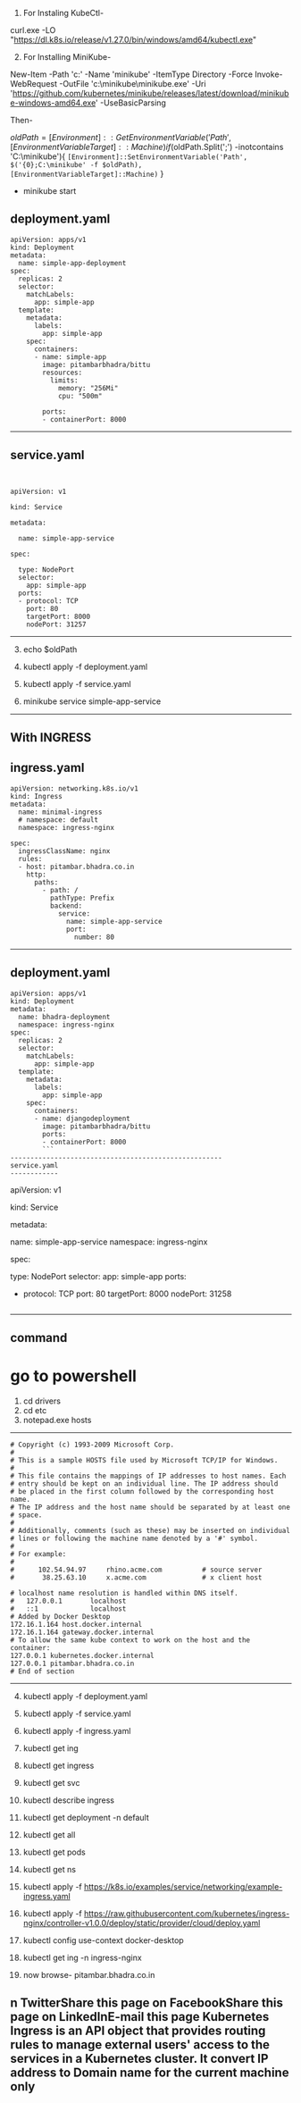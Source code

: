 1. For Instaling KubeCtl-

curl.exe -LO "https://dl.k8s.io/release/v1.27.0/bin/windows/amd64/kubectl.exe"

2. For Installing MiniKube-

New-Item -Path 'c:\' -Name 'minikube' -ItemType Directory -Force
Invoke-WebRequest -OutFile 'c:\minikube\minikube.exe' -Uri 'https://github.com/kubernetes/minikube/releases/latest/download/minikube-windows-amd64.exe' -UseBasicParsing

Then-

$oldPath = [Environment]::GetEnvironmentVariable('Path', [EnvironmentVariableTarget]::Machine)
if ($oldPath.Split(';') -inotcontains 'C:\minikube'){ `
  [Environment]::SetEnvironmentVariable('Path', $('{0};C:\minikube' -f $oldPath), [EnvironmentVariableTarget]::Machine) `
}

- minikube start

deployment.yaml
----------------
```
apiVersion: apps/v1
kind: Deployment
metadata:
  name: simple-app-deployment
spec:
  replicas: 2
  selector:
    matchLabels:
      app: simple-app
  template:
    metadata:
      labels:
        app: simple-app
    spec:
      containers:
      - name: simple-app
        image: pitambarbhadra/bittu
        resources:
          limits:
            memory: "256Mi"
            cpu: "500m"

        ports:
        - containerPort: 8000
```
-----------------------------------------------------------------------------------------------------

service.yaml
--------------
```


apiVersion: v1

kind: Service

metadata:

  name: simple-app-service

spec:

  type: NodePort
  selector:
    app: simple-app
  ports:
  - protocol: TCP
    port: 80
    targetPort: 8000
    nodePort: 31257
```
-------------------------------------------------------------------------------------------------

3. echo $oldPath
4. kubectl apply -f deployment.yaml
5. kubectl apply -f service.yaml

6. minikube service simple-app-service

-------------------------------------------------------------------------------------------------
## With INGRESS

ingress.yaml
------------

```
apiVersion: networking.k8s.io/v1
kind: Ingress
metadata:
  name: minimal-ingress
  # namespace: default
  namespace: ingress-nginx

spec:
  ingressClassName: nginx
  rules:
  - host: pitambar.bhadra.co.in
    http: 
      paths:
        - path: /
          pathType: Prefix
          backend:
            service:
              name: simple-app-service
              port:
                number: 80

```
--------------------------------------------------
deployment.yaml
---------------

```
apiVersion: apps/v1
kind: Deployment
metadata:
  name: bhadra-deployment
  namespace: ingress-nginx
spec:
  replicas: 2
  selector:
    matchLabels:
      app: simple-app
  template:
    metadata:
      labels:
        app: simple-app
    spec:
      containers:
      - name: djangodeployment
        image: pitambarbhadra/bittu
        ports:
        - containerPort: 8000
        ```
-----------------------------------------------------
service.yaml
------------

```
apiVersion: v1

kind: Service

metadata:

  name: simple-app-service
  namespace: ingress-nginx

spec:

  type: NodePort
  selector:
    app: simple-app
  ports:
  - protocol: TCP
    port: 80
    targetPort: 8000
    nodePort: 31258
    ```
--------------------------------------------------------
command
--------
# go to powershell
1. cd drivers
2. cd etc
3. notepad.exe hosts
-------
```
# Copyright (c) 1993-2009 Microsoft Corp.
#
# This is a sample HOSTS file used by Microsoft TCP/IP for Windows.
#
# This file contains the mappings of IP addresses to host names. Each
# entry should be kept on an individual line. The IP address should
# be placed in the first column followed by the corresponding host name.
# The IP address and the host name should be separated by at least one
# space.
#
# Additionally, comments (such as these) may be inserted on individual
# lines or following the machine name denoted by a '#' symbol.
#
# For example:
#
#      102.54.94.97     rhino.acme.com          # source server
#       38.25.63.10     x.acme.com              # x client host

# localhost name resolution is handled within DNS itself.
#	127.0.0.1       localhost
#	::1             localhost
# Added by Docker Desktop
172.16.1.164 host.docker.internal
172.16.1.164 gateway.docker.internal
# To allow the same kube context to work on the host and the container:
127.0.0.1 kubernetes.docker.internal
127.0.0.1 pitambar.bhadra.co.in
# End of section
```
---------------------------------------------------------------------------------------------
4. kubectl apply -f deployment.yaml
5. kubectl apply -f service.yaml
6. kubectl apply -f ingress.yaml

7. kubectl get ing
8. kubectl get ingress
9. kubectl get svc
10. kubectl describe ingress

11. kubectl get deployment -n default
12. kubectl get all
13. kubectl get pods
14. kubectl get ns

15. kubectl apply -f https://k8s.io/examples/service/networking/example-ingress.yaml
16. kubectl apply -f https://raw.githubusercontent.com/kubernetes/ingress-nginx/controller-v1.0.0/deploy/static/provider/cloud/deploy.yaml
17. kubectl config use-context docker-desktop

18. kubectl get ing -n ingress-nginx

19. now browse- pitambar.bhadra.co.in

## n TwitterShare this page on FacebookShare this page on LinkedInE-mail this page Kubernetes Ingress is an API object that provides routing rules to manage external users' access to the services in a Kubernetes cluster. It convert IP address to Domain name for the current machine only







